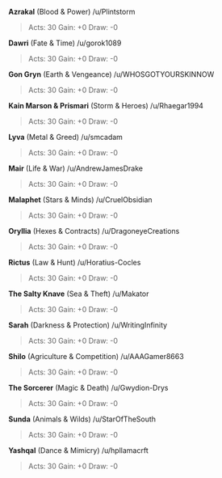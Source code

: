 **Azrakal** (Blood & Power) /u/Plintstorm 
> Acts: 30 Gain: +0 Draw: -0

**Dawri** (Fate & Time) /u/gorok1089 
> Acts: 30 Gain: +0 Draw: -0

**Gon Gryn** (Earth & Vengeance) /u/WHOSGOTYOURSKINNOW 
> Acts: 30 Gain: +0 Draw: -0

**Kain Marson & Prismari** (Storm & Heroes) /u/Rhaegar1994 
> Acts: 30 Gain: +0 Draw: -0

**Lyva** (Metal & Greed) /u/smcadam 
> Acts: 30 Gain: +0 Draw: -0

**Mair** (Life & War) /u/AndrewJamesDrake 
> Acts: 30 Gain: +0 Draw: -0

**Malaphet** (Stars & Minds) /u/CruelObsidian 
> Acts: 30 Gain: +0 Draw: -0

**Oryllia** (Hexes & Contracts) /u/DragoneyeCreations 
> Acts: 30 Gain: +0 Draw: -0

**Rictus** (Law & Hunt) /u/Horatius-Cocles 
> Acts: 30 Gain: +0 Draw: -0

**The Salty Knave** (Sea & Theft) /u/Makator 
> Acts: 30 Gain: +0 Draw: -0

**Sarah** (Darkness & Protection) /u/WritingInfinity 
> Acts: 30 Gain: +0 Draw: -0

**Shilo** (Agriculture & Competition) /u/AAAGamer8663 
> Acts: 30 Gain: +0 Draw: -0

**The Sorcerer** (Magic & Death) /u/Gwydion-Drys 
> Acts: 30 Gain: +0 Draw: -0

**Sunda** (Animals & Wilds) /u/StarOfTheSouth 
> Acts: 30 Gain: +0 Draw: -0

**Yashqal** (Dance & Mimicry) /u/hpllamacrft 
> Acts: 30 Gain: +0 Draw: -0

